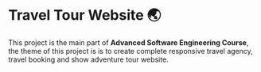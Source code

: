 # **Travel  Tour  Website** 🌏

This project is the main part of **Advanced Software Engineering Course**, the theme of this project is is to create complete responsive travel agency, travel booking and show adventure tour website.
